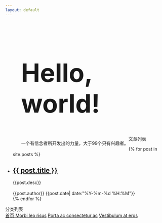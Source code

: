 ```yaml
---
layout: default
---
```

<div class="jumbotron" style="padding-left:50px;position: relative;">
  <h1 style="float:left;font-size:80px;width:100%;text-align:left;">Hello, world!</h1>
  <p style="float:left;">一个有信念者所开发出的力量，大于99个只有兴趣者。</p>
</div>
<div class="container">
	<div class="row">
		<div class="col-md-8">
			<div class="panel panel-default">
			  <div class="panel-heading"><span class="glyphicon glyphicon-zoom-in"></span> 文章列表</div>
			  <div class="panel-body">
			      <div data-am-widget="list_news" class="am-list-news am-list-news-default" >
				  <!--列表标题-->
						  <div class="am-list-news-bd">
							  <ul class="am-list">
							      {% for post in site.posts %}
								      <li class="am-g am-list-item-desced">
								          <a href="{{ post.url }}" class="am-list-item-hd "><h2>{{ post.title }}</h2></a>
								          <div class="am-list-item-text">
								          	{{post.desc}}
								          </div>
								          <br>
								          <div style="font-size:14px;"><span class="glyphicon glyphicon-user"></span> {{post.author}} <span class="glyphicon glyphicon-time"></span> {{post.date| date:"%Y-%m-%d %H:%M"}} </div>
								      </li>
					                {% endfor %}
							  </ul>
						  </div>
				    </div>
			  </div>
			</div>
		</div>
		<div class="col-md-4">
		<div class="panel panel-default">
		  <div class="panel-heading"><span class="glyphicon glyphicon-download"></span> 分类列表</div>
		  <div class="panel-body">
		    <div class="list-group">
			  <a href="#" class="list-group-item disabled">
			     首页
			  </a>
			  <a href="#" class="list-group-item">Morbi leo risus</a>
			  <a href="#" class="list-group-item">Porta ac consectetur ac</a>
			  <a href="#" class="list-group-item">Vestibulum at eros</a>
			</div>
		  </div>
		</div>
		</div>
	</div>
</div>

